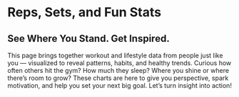 # Reps, Sets, and Fun Stats
## See Where You Stand. Get Inspired.
This page brings together workout and lifestyle data from people just like you — visualized to reveal patterns, habits, and healthy trends.
Curious how often others hit the gym? How much they sleep? Where you shine or where there’s room to grow?
These charts are here to give you perspective, spark motivation, and help you set your next big goal. Let’s turn insight into action!
